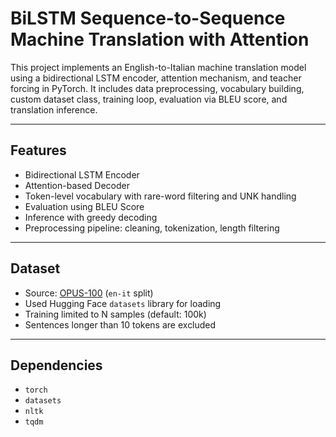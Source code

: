 # BiLSTM Sequence-to-Sequence Machine Translation with Attention

This project implements an English-to-Italian machine translation model using a bidirectional LSTM encoder, attention mechanism, and teacher forcing in PyTorch. It includes data preprocessing, vocabulary building, custom dataset class, training loop, evaluation via BLEU score, and translation inference.

---

##  Features

-  Bidirectional LSTM Encoder
-  Attention-based Decoder
-  Token-level vocabulary with rare-word filtering and UNK handling
-  Evaluation using BLEU Score
-  Inference with greedy decoding
-  Preprocessing pipeline: cleaning, tokenization, length filtering

---

##  Dataset

- Source: [OPUS-100](https://huggingface.co/datasets/opus100) (`en-it` split)
- Used Hugging Face `datasets` library for loading
- Training limited to N samples (default: 100k)
- Sentences longer than 10 tokens are excluded

---

##  Dependencies

- `torch`
- `datasets`
- `nltk`
- `tqdm`

